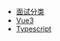 * [面试分类](/interview/question/html)
* [Vue3](/vue3/list.md)
* [Typescript](/vue3/list.md)
<!-- * [:us:, :uk:](/)
* [:cn:](/zh-cn/) -->

<!-- * **设计文档**
  * [接口文档](zh-cn/设计文档/接口文档.md)
  * [数据库设计](zh-cn/设计文档/数据库设计.md)
* **技术博客**
 * [Github+docsify零成本轻松打造在线文档网站](zh-cn/技术博客/Github+docsify零成本轻松打造在线文档.md) -->